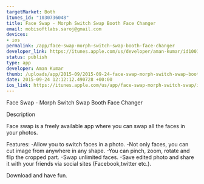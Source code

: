 ```yaml
--- 
targetMarket: Both
itunes_id: "1030736048"
title: Face Swap - Morph Switch Swap Booth Face Changer
email: mobisoftlabs.saroj@gmail.com
devices: 
- ios
permalink: /app/face-swap-morph-switch-swap-booth-face-changer
developer_link: https://itunes.apple.com/us/developer/aman-kumar/id1001408105
status: publish
type: app
developer: Aman Kumar
thumb: /uploads/app/2015-09/2015-09-24-face-swap-morph-switch-swap-booth-face-changer.jpg
date: 2015-09-24 12:12:12.490728 +00:00
ios_link: https://itunes.apple.com/us/app/face-swap-morph-switch-swap/id1030736048?mt=8
---
```


Face Swap - Morph Switch Swap Booth Face Changer

Description

Face swap is a freely available app where you can swap all the faces in your photos.

Features:
-Allow you to switch faces in a photo.
-Not only faces, you can cut image from anywhere in any shape.
-You can pinch, zoom, rotate and flip the cropped part.
-Swap unlimited faces.
-Save edited photo and share it with your friends via social sites (Facebook,twitter etc.).

Download and have fun.
